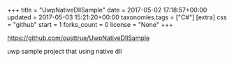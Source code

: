 +++
title = "UwpNativeDllSample"
date = 2017-05-02 17:18:57+00:00
updated = 2017-05-03 15:21:20+00:00
taxonomies.tags = ["C#"]
[extra]
css = "github"
start = 1
forks_count = 0
license = "None"
+++

<https://github.com/ousttrue/UwpNativeDllSample>

uwp sample project that using native dll

